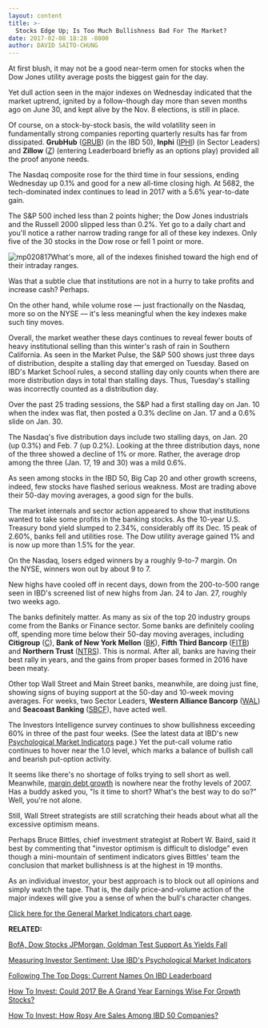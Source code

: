 ```yaml
---
layout: content
title: >-
  Stocks Edge Up; Is Too Much Bullishness Bad For The Market?
date: 2017-02-08 18:28 -0800
author: DAVID SAITO-CHUNG
---
```









At first blush, it may not be a good near-term omen for stocks when the Dow Jones utility average posts the biggest gain for the day.


Yet dull action seen in the major indexes on Wednesday indicated that the market uptrend, ignited by a follow-though day more than seven months ago on June 30, and kept alive by the Nov. 8 elections, is still in place.


Of course, on a stock-by-stock basis, the wild volatility seen in fundamentally strong companies reporting quarterly results has far from dissipated. **GrubHub** ([GRUB](https://research.investors.com/quote.aspx?symbol=GRUB)) (in the IBD 50), **Inphi** ([IPHI](https://research.investors.com/quote.aspx?symbol=IPHI)) (in Sector Leaders) and **Zillow** ([Z](https://research.investors.com/quote.aspx?symbol=Z)) (entering Leaderboard briefly as an options play) provided all the proof anyone needs.


The Nasdaq composite rose for the third time in four sessions, ending Wednesday up 0.1% and good for a new all-time closing high. At 5682, the tech-dominated index continues to lead in 2017 with a 5.6% year-to-date gain.


The S&P 500 inched less than 2 points higher; the Dow Jones industrials and the Russell 2000 slipped less than 0.2%. Yet go to a daily chart and you'll notice a rather narrow trading range for all of these key indexes. Only five of the 30 stocks in the Dow rose or fell 1 point or more.


![mp020817](https://www.investors.com/wp-content/uploads/2017/02/MP020817-177x300.png)What's more, all of the indexes finished toward the high end of their intraday ranges.


Was that a subtle clue that institutions are not in a hurry to take profits and increase cash? Perhaps.


On the other hand, while volume rose — just fractionally on the Nasdaq, more so on the NYSE — it's less meaningful when the key indexes make such tiny moves.


Overall, the market weather these days continues to reveal fewer bouts of heavy institutional selling than this winter's rash of rain in Southern California. As seen in the Market Pulse, the S&P 500 shows just three days of distribution, despite a stalling day that emerged on Tuesday. Based on IBD's Market School rules, a second stalling day only counts when there are more distribution days in total than stalling days. Thus, Tuesday's stalling was incorrectly counted as a distribution day.


Over the past 25 trading sessions, the S&P had a first stalling day on Jan. 10 when the index was flat, then posted a 0.3% decline on Jan. 17 and a 0.6% slide on Jan. 30.


The Nasdaq's five distribution days include two stalling days, on Jan. 20 (up 0.3%) and Feb. 7 (up 0.2%). Looking at the three distribution days, none of the three showed a decline of 1% or more. Rather, the average drop among the three (Jan. 17, 19 and 30) was a mild 0.6%.


As seen among stocks in the IBD 50, Big Cap 20 and other growth screens, indeed, few stocks have flashed serious weakness. Most are trading above their 50-day moving averages, a good sign for the bulls.


The market internals and sector action appeared to show that institutions wanted to take some profits in the banking stocks. As the 10-year U.S. Treasury bond yield slumped to 2.34%, considerably off its Dec. 15 peak of 2.60%, banks fell and utilities rose. The Dow utility average gained 1% and is now up more than 1.5% for the year.


On the Nasdaq, losers edged winners by a roughly 9-to-7 margin. On the NYSE, winners won out by about 9 to 7.


New highs have cooled off in recent days, down from the 200-to-500 range seen in IBD's screened list of new highs from Jan. 24 to Jan. 27, roughly two weeks ago.


The banks definitely matter. As many as six of the top 20 industry groups come from the Banks or Finance sector. Some banks are definitely cooling off, spending more time below their 50-day moving averages, including **Citigroup** ([C](https://research.investors.com/quote.aspx?symbol=C)), **Bank of New York Mellon** ([BK](https://research.investors.com/quote.aspx?symbol=BK)), **Fifth Third Bancorp** ([FITB](https://research.investors.com/quote.aspx?symbol=FITB)) and **Northern Trust** ([NTRS](https://research.investors.com/quote.aspx?symbol=NTRS)). This is normal. After all, banks are having their best rally in years, and the gains from proper bases formed in 2016 have been meaty.


Other top Wall Street and Main Street banks, meanwhile, are doing just fine, showing signs of buying support at the 50-day and 10-week moving averages. For weeks, two Sector Leaders, **Western Alliance Bancorp** ([WAL](https://research.investors.com/quote.aspx?symbol=WAL)) and **Seacoast Banking** ([SBCF](https://research.investors.com/quote.aspx?symbol=SBCF)), have acted well.


The Investors Intelligence survey continues to show bullishness exceeding 60% in three of the past four weeks. (See the latest data at IBD's new [Psychological Market Indicators](http://research.investors.com/psychological-market-indicators/) page.) Yet the put-call volume ratio continues to hover near the 1.0 level, which marks a balance of bullish call and bearish put-option activity.


It seems like there's no shortage of folks trying to sell short as well. Meanwhile, [margin debt growth](http://research.investors.com/psychological-market-indicators/chart?type=margindebt) is nowhere near the frothy levels of 2007. Has a buddy asked you, "Is it time to short? What's the best way to do so?" Well, you're not alone.


Still, Wall Street strategists are still scratching their heads about what all the excessive optimism means.


Perhaps Bruce Bittles, chief investment strategist at Robert W. Baird, said it best by commenting that "investor optimism is difficult to dislodge" even though a mini-mountain of sentiment indicators gives Bittles' team the conclusion that market bullishness is at the highest in 19 months.


As an individual investor, your best approach is to block out all opinions and simply watch the tape. That is, the daily price-and-volume action of the major indexes will give you a sense of when the bull's character changes.


[Click here for the General Market Indicators chart page](https://www.investors.com/wp-content/uploads/2017/02/IBD0802152726GMI.pdf).


**RELATED:**


[BofA, Dow Stocks JPMorgan, Goldman Test Support As Yields Fall](https://www.investors.com/news/dow-components-jpmorgan-goldman-sachs-slide-as-yields-fall/) 


[Measuring Investor Sentiment: Use IBD's Psychological Market Indicators](http://research.investors.com/psychological-market-indicators/)


[Following The Top Dogs: Current Names On IBD Leaderboard](https://leaderboard.investors.com/leaderboard/leaders/default.aspx)


[How To Invest: Could 2017 Be A Grand Year Earnings Wise For Growth Stocks?](https://www.investors.com/stock-lists/ibd-50/could-2017-be-a-grand-year-earnings-wise-for-growth-stocks/)


[How To Invest: How Rosy Are Sales Among IBD 50 Companies?](https://www.investors.com/stock-lists/ibd-50/a-peek-at-sales-estimates-for-ibd-50-firms-in-2017-how-rosy/)





